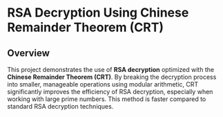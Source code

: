 # **RSA Decryption Using Chinese Remainder Theorem (CRT)**

## **Overview**
This project demonstrates the use of **RSA decryption** optimized with the **Chinese Remainder Theorem (CRT)**. By breaking the decryption process into smaller, manageable operations using modular arithmetic, CRT significantly improves the efficiency of RSA decryption, especially when working with large prime numbers. This method is faster compared to standard RSA decryption techniques.

